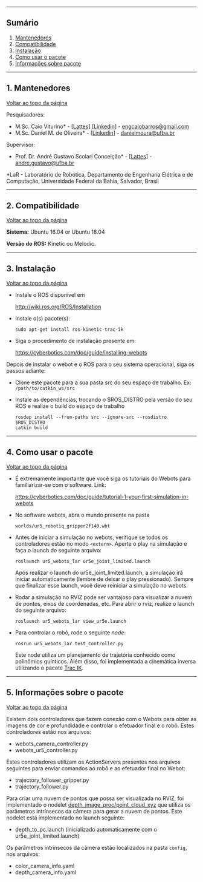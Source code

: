 <a id="top"></a>

------------
## Sumário

1. [Mantenedores](#1.0)
2. [Compatibilidade](#2.0)
3. [Instalação](#3.0)
4. [Como usar o pacote](#4.0) 
5. [Informações sobre pacote](#4.0) 


---
<a name="1.0"></a>
## 1. Mantenedores
 [Voltar ao topo da página](#top)

Pesquisadores:
- M.Sc. Caio Viturino* - [[Lattes](http://lattes.cnpq.br/4355017524299952)] [[Linkedin](https://www.linkedin.com/in/engcaiobarros/)] - engcaiobarros@gmail.com
- M.Sc. Daniel M. de Oliveira* - [[Linkedin](https://www.linkedin.com/in/daniel-moura-de-oliveira-9b6754120/)] - danielmoura@ufba.br 

Supervisor:
- Prof. Dr. André Gustavo Scolari Conceição* - [[Lattes](http://lattes.cnpq.br/6840685961007897)] - andre.gustavo@ufba.br

*LaR - Laboratório de Robótica, Departamento de Engenharia Elétrica e de Computação, Universidade Federal da Bahia, Salvador, Brasil

---
<a name="2.0"></a>
## 2. Compatibilidade
[Voltar ao topo da página](#top)

**Sistema:** Ubuntu 16.04 or Ubuntu 18.04

**Versão do ROS:** Kinetic ou Melodic.

---
<a name="3.0"></a>
## 3. Instalação
[Voltar ao topo da página](#top)

- Instale o ROS disponível em 

  http://wiki.ros.org/ROS/Installation

- Instale o(s) pacote(s):

  ```shell
  sudo apt-get install ros-kinetic-trac-ik
  ```

- Siga o procedimento de instalação presente em:

  https://cyberbotics.com/doc/guide/installing-webots

Depois de instalar o webot e o ROS para o seu sistema operacional, siga os passos adiante:

- Clone este pacote para a sua pasta src do seu espaço de trabalho. 
  Ex: `/path/to/catkin_ws/src`

- Instale as dependências, trocando o $ROS_DISTRO pela versão do seu ROS e realize o build do espaço de trabalho
     ```shell
     rosdep install --from-paths src --ignore-src --rosdistro $ROS_DISTRO
     catkin build
     ```

---
<a name="4.0"></a>
## 4. Como usar o pacote
[Voltar ao topo da página](#top)

- É extremamente importante que você siga os tutoriais do Webots para familiarizar-se com o software. Link:

  https://cyberbotics.com/doc/guide/tutorial-1-your-first-simulation-in-webots

- No software webots, abra o mundo presente na pasta 

  `worlds/ur5_robotiq_gripper2f140.wbt`

- Antes de iniciar a simulação no webots, verifique se todos os controladores estão no modo `<extern>`. Aperte o play na simulação e faça o launch do seguinte arquivo:

     ```
     roslaunch ur5_webots_lar ur5e_joint_limited.launch
     ```
     Após realizar o launch do ur5e_joint_limited.launch, a simulação irá iniciar automaticamente (lembre de deixar o play pressionado). Sempre que finalizar esse launch, você deve reiniciar a simulação no webots.

- Rodar a simulação no RVIZ pode ser vantajoso para visualizar a nuvem de pontos, eixos de coordenadas, etc. Para abrir o rviz, realize o launch do seguinte arquivo:
     ```
     roslaunch ur5_webots_lar view_ur5e.launch
     ```

- Para controlar o robô, rode o seguinte *node*:
     ```
     rosrun ur5_webots_lar test_controller.py
     ```
  Este node utiliza um planejamento de trajetória conhecido como polinômios quínticos. Além disso, foi implementada a cinemática inversa utilizando o pacote [Trac IK](http://wiki.ros.org/trac_ik).

---
<a name="5.0"></a>
## 5. Informações sobre o pacote
[Voltar ao topo da página](#top)

Existem dois controladores que fazem conexão com o Webots para obter as imagens de cor e profundidade e controlar o efetuador final e o robô. Estes controladores estão nos arquivos:
- webots_camera_controller.py
- webots_ur5_controller.py

Estes controladores utilizam os ActionServers presentes nos arquivos seguintes para enviar comandos ao robô e ao efetuador final no Webot:
- trajectory_follower_gripper.py
- trajectory_follower.py

Para criar uma nuvem de pontos que possa ser visualizada no RVIZ, foi implementado o nodelet [depth_image_proc/point_cloud_xyz](depth_image_proc/point_cloud_xyz) que utiliza os parâmetros intrínsecos da câmera para gerar a nuvem de pontos. Este nodelet está implementado no launch seguinte:
- depth_to_pc.launch (inicializado automaticamente com o ur5e_joint_limited.launch)

Os parâmetros intrínsecos da câmera estão localizados na pasta `config`, nos arquivos:
- color_camera_info.yaml
- depth_camera_info.yaml
